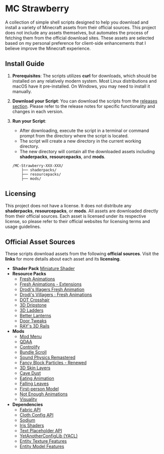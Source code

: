 # MC Strawberry
A collection of simple <!---batch/-->shell scripts designed to help you download and install a variety of Minecraft assets from their official sources.
This project does not include any assets themselves, but automates the process of fetching them from the official download sites.
These assets are selected based on my personal preference for client-side enhancements that I believe improve the Minecraft experience.

## Install Guide
1. **Prerequisites**:
   The scripts utilizes **curl** for downloads, which should be installed on any relatively modern system.
   Most Linux distributions and macOS have it pre-installed. On Windows, you may need to install it manually.

2. **Download your Script**:
   You can download the scripts from the [releases section](https://github.com/q4niel/MC-Strawberry/releases).
   Please refer to the release notes for specific functionality and changes in each version.

3. **Run your Script**:
    - After downloading, execute the script in a terminal or command prompt from the directory where the script is located.
    - The script will create a new directory in the current working directory.
    - The new directory will contain all the downloaded assets including **shaderpacks**, **resourcepacks**, and **mods**.
    ```
    /MC-Strawberry-XXX-XXX/
        ├── shaderpacks/
        ├── resourcepacks/
        ├── mods/
    ```

## Licensing
This project does not have a license.
It does not distribute any **shaderpacks**, **resourcepacks**, or **mods**.
All assets are downloaded directly from their official sources.
Each asset is licensed under its respective license, so please refer to their official websites for licensing terms and usage guidelines.

## Official Asset Sources
These scripts download assets from the following **official sources**. Visit the **links** for more details about each asset and its **licensing**.
- **Shader Pack** [Miniature Shader](https://modrinth.com/shader/miniature-shader/version/2.14)
- **Resource Packs**
    - [Fresh Animations](https://modrinth.com/resourcepack/fresh-animations/version/1.9.2)
    - [Fresh Animations - Extensions](https://modrinth.com/resourcepack/fresh-animations-extensions/version/1.4.0)
    - [Drodi's Illagers Fresh Animation](https://modrinth.com/resourcepack/drodis-illagers-fresh-animation/version/4.8)
    - [Drodi's Villagers : Fresh Animations](https://modrinth.com/resourcepack/drodis-villagers-fa/version/2.7)
    - [DOT Crosshair](https://modrinth.com/resourcepack/dotcrosshair/version/1.1)
    - [3D Dripstone](https://modrinth.com/resourcepack/3ddripstone/version/1.0.1)
    - [3D Ladders](https://modrinth.com/resourcepack/3d-ladders/version/1.2+1.21)
    - [Better Lanterns](https://modrinth.com/resourcepack/better-lanterns/version/1.2+1.21)
    - [Door Tweaks](https://modrinth.com/resourcepack/door-tweaks/version/3.4.2)
    - [RAY's 3D Rails](https://modrinth.com/resourcepack/rays-3d-rails/version/2.2)
- **Mods**
    - [Mod Menu](https://modrinth.com/mod/modmenu/version/11.0.3)
    - [QDAA](https://modrinth.com/mod/qdaa/version/1.1.2)
    - [Controlify](https://modrinth.com/mod/controlify/version/2rYmDEEa)
    - [Bundle Scroll](https://modrinth.com/mod/bundle-scroll/version/1.1+1.21)
    - [Sound Physics Remastered](https://modrinth.com/mod/sound-physics-remastered/version/fabric-1.21.1-1.4.6)
    - [Fancy Block Particles - Renewed](https://modrinth.com/mod/fbp-renewed/version/21.0.1.2+fabric)
    - [3D Skin Layers](https://modrinth.com/mod/3dskinlayers/version/qC7fvdOC)
    - [Cave Dust](https://modrinth.com/mod/cave-dust/version/YS7mMAIj)
    - [Eating Animation](https://modrinth.com/mod/eating-animation/version/1.9.72)
    - [Falling Leaves](https://modrinth.com/mod/fallingleaves/version/1.16.4+1.21)
    - [First-person Model](https://modrinth.com/mod/first-person-model/version/v5yEYZCO)
    - [Not Enough Animations](https://modrinth.com/mod/not-enough-animations/version/pdbn4LOA)
    - [Visuality](https://modrinth.com/mod/visuality/version/0.7.7+1.21)
- **Dependencies**
    - [Fabric API](https://modrinth.com/mod/fabric-api/version/0.102.0+1.21)
    - [Cloth Config API](https://modrinth.com/mod/cloth-config/version/15.0.140+fabric)
    - [Sodium](https://modrinth.com/mod/sodium/version/mc1.21-0.5.9)
    - [Iris Shaders](https://modrinth.com/mod/iris/version/1.7.1+1.21)
    - [Text Placeholder API](https://modrinth.com/mod/placeholder-api/version/2.4.1+1.21)
    - [YetAnotherConfigLib (YACL)](https://modrinth.com/mod/yacl/version/3.6.2+1.21-fabric)
    - [Entity Texture Features](https://modrinth.com/mod/entitytexturefeatures/version/KmnvNiTO)
    - [Entity Model Features](https://modrinth.com/mod/entity-model-features/version/Qql6TI9W)